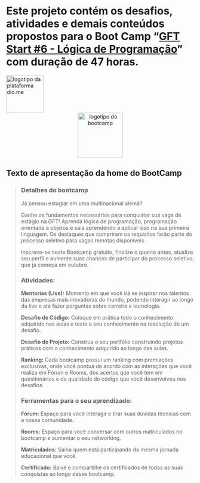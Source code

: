 # Este projeto contém os desafios, atividades e demais conteúdos propostos para o **Boot Camp** “[GFT Start #6 - Lógica de Programação](https://web.dio.me/track/gft-start-logica-de-programacao)” com duração de 47 horas.

<img src="https://hermes.digitalinnovation.one/assets/diome/logo-full.svg" alt="logotipo da plataforma dio.me" width="100"/>

<div align="center">
    <img src="https://assets.dio.me/0JQqr8ZwT-UxlnECL_OiT33rG3DrDD_Lc1BCMsn_iso/f:webp/h:120/q:80/L3RyYWNrcy8zZjAzZTNmNS03Nzk1LTQ1NzktYTI1YS0wZTk1ODdlMGRmNzcucG5n" alt="logotipo do bootcamp" width="120"/>
</div>

## Texto de apresentação da home do BootCamp

> ### **Detalhes do bootcamp**
> 
> Já pensou estagiar em uma multinacional alemã?
> 
> Ganhe os fundamentos necessários para conquistar sua vaga de estágio na GFT! Aprenda lógica de programação, programação orientada a objetos e saia aprendendo a aplicar isso na sua primeira linguagem. Os destaques que cumprirem os requisitos farão parte do processo seletivo para vagas remotas disponíveis.
> 
> Inscreva-se neste Bootcamp gratuito, finalize o quanto antes, atualize seu perfil e aumente suas chances de participar do processo seletivo, que já começa em outubro.
> 
> ### **Atividades:**
> 
> **Mentorias (Live):** Momento em que você irá se inspirar nos talentos das empresas mais inovadoras do mundo, podendo interagir ao longo da live e até fazer perguntas sobre carreira e tecnologia.
> 
> **Desafio de Código:** Coloque em prática todo o conhecimento adquirido nas aulas e teste o seu conhecimento na resolução de um desafio.
> 
> **Desafio de Projeto:** Construa o seu portfólio construindo projetos práticos com o conhecimento adquirido ao longo das aulas.
> 
> **Ranking:** Cada bootcamp possui um ranking com premiações exclusivas, onde você pontua de acordo com as interações que você realiza em Fórum e Rooms, dos acertos que você tem em questionários e da qualidade do código que você desenvolveu nos desafios.
> 
> ### **Ferramentas para o seu aprendizado:**
> 
> **Fórum:** Espaço para você interagir e tirar suas dúvidas técnicas com a nossa comunidade.
> 
> **Rooms:** Espaço para você conversar com outros matriculados no bootcamp e aumentar o seu networking.
> 
> **Matriculados:** Saiba quem está participando da mesma jornada educacional que você.
> 
> **Certificado:** Baixe e compartilhe os certificados de todas as suas conquistas ao longo desse bootcamp.
